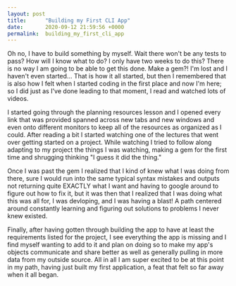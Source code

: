 ```yaml
---
layout: post
title:      "Building my First CLI App"
date:       2020-09-12 21:59:56 +0000
permalink:  building_my_first_cli_app
---
```



Oh no, I have to build something by myself. Wait there won't be any tests to pass? How will I know what to do? I only have two weeks to do this? There is no way I am going to be able to get this done. Make a gem?! I'm lost and I haven't even started... That is how it all started, but then I remembered that is also how I felt when I started coding in the first place and now I'm here; so I did just as I've done leading to that moment, I read and watched lots of videos. 
	 
I started going through the planning resources lesson and I opened every link that was provided spanned across new tabs and new windows and even onto different monitors to keep all of the resources as organized as I could. After reading a bit I started watching one of the lectures that went over getting started on a project. While watching I tried to follow along adapting to my project the things I was watching, making a gem for the first time and shrugging thinking "I guess it did the thing." 
	 
Once I was past the gem I realized that I kind of knew what I was doing from there, sure I would run into the same typical syntax mistakes and outputs not returning quite EXACTLY what I want and having to google around to figure out how to fix it, but it was then that I realized that I was doing what this was all for, I was devloping, and I was having a blast! A path centered around constantly learning and figuring out solutions to problems I never knew existed.
	 
Finally, after having gotten through building the app to have at least the requirements listed for the project, I see everything the app is missing and I find myself wanting to add to it and plan on doing so to make my app's objects communicate and share better as well as generally pulling in more data from my outside source. All in all I am super excited to be at this point in my path, having just built my first application, a feat that felt so far away when it all began. 
